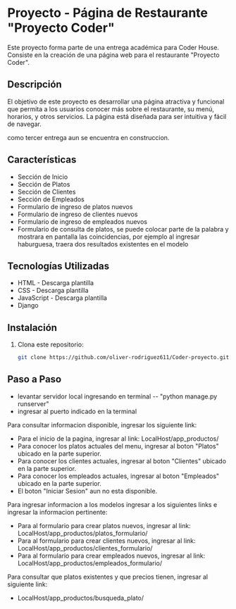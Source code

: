 # Proyecto  - Página de Restaurante "Proyecto Coder"

Este proyecto forma parte de una entrega académica para Coder House. Consiste en la creación de una página web para el restaurante "Proyecto Coder".

## Descripción

El objetivo de este proyecto es desarrollar una página atractiva y funcional que permita a los usuarios conocer más sobre el restaurante, su menú, horarios, y otros servicios. La página está diseñada para ser intuitiva y fácil de navegar.

como tercer entrega aun se encuentra en construccion.

## Características

- Sección de Inicio
- Sección de Platos
- Sección de Clientes
- Sección de Empleados
- Formulario de ingreso de platos nuevos
- Formulario de ingreso de clientes nuevos
- Formulario de ingreso de empleados nuevos
- Formulario de consulta de platos, se puede colocar parte de la palabra y mostrara en pantalla las coincidencias, por ejemplo al ingresar haburguesa, traera dos resultados existentes en el modelo

## Tecnologías Utilizadas

- HTML - Descarga plantilla
- CSS - Descarga plantilla
- JavaScript - Descarga plantilla
- Django


## Instalación

1. Clona este repositorio:
   ```bash
   git clone https://github.com/oliver-rodriguez611/Coder-proyecto.git

## Paso a Paso

- levantar servidor local ingresando en terminal -- "python manage.py runserver"
- ingresar al puerto indicado en la terminal

Para consultar informacion disponible, ingresar los siguiente link:

- Para el inicio de la pagina, ingresar al link: LocalHost/app_productos/
- Para conocer los platos actuales del menu, ingresar al boton "Platos" ubicado en la parte superior.
- Para conocer los clientes actuales, ingresar al boton "Clientes" ubicado en la parte superior.
- Para conocer los empleados actuales, ingresar al boton "Empleados" ubicado en la parte superior.
- El boton "Iniciar Sesion" aun no esta disponible.

Para ingresar informacion a los modelos ingresar a los siguientes links e ingresar la informacion pertinente:

- Para al formulario para crear platos nuevos, ingresar al link: LocalHost/app_productos/platos_formulario/
- Para al formulario para crear clientes nuevos, ingresar al link: LocalHost/app_productos/clientes_formulario/
- Para al formulario para crear empleados nuevos, ingresar al link: LocalHost/app_productos/empleados_formulario/

Para consultar que platos existentes y que precios tienen, ingresar al siguiente link:

- LocalHost/app_productos/busqueda_plato/
